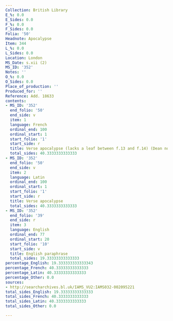 ```yaml
---
Collection: British Library
E_%: 0.0
E_Sides: 0.0
F_%: 0.0
F_Sides: 0.0
Folia: '50'
Headnote: Apocalypse
Item: 344
L_%: 0.0
L_Sides: 0.0
Location: London
MS_Date: s.xii (2)
MS_ID: '352'
Notes: ''
O_%: 0.0
O_Sides: 0.0
Place_of_production: ''
Produced_for: ''
Reference: Add. 18633
contents:
- MS_ID: '352'
  end_folio: '50'
  end_side: v
  item: 1
  language: French
  ordinal_end: 100
  ordinal_start: 1
  start_folio: '1'
  start_side: r
  title: Verse apocalypse (lacks a leaf between f.13 and f.14) (Dean no. 478)
  total_sides: 40.3333333333333
- MS_ID: '352'
  end_folio: '50'
  end_side: v
  item: 2
  language: Latin
  ordinal_end: 100
  ordinal_start: 1
  start_folio: '1'
  start_side: r
  title: Verse apocalypse
  total_sides: 40.3333333333333
- MS_ID: '352'
  end_folio: '39'
  end_side: r
  item: 3
  language: English
  ordinal_end: 77
  ordinal_start: 20
  start_folio: '10'
  start_side: v
  title: English paraphrase
  total_sides: 19.33333333333333
percentage_English: 19.333333333333343
percentage_French: 40.33333333333333
percentage_Latin: 40.33333333333333
percentage_Other: 0.0
sources:
- http://searcharchives.bl.uk/IAMS_VU2:IAMS032-002095221
total_sides_English: 19.33333333333333
total_sides_French: 40.3333333333333
total_sides_Latin: 40.3333333333333
total_sides_Other: 0.0

---
```

